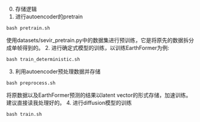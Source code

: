 0. 存储逻辑
1. 进行autoencoder的pretrain
```
bash pretrain.sh
```
使用datasets/sevir_pretrain.py中的数据集进行预训练，它是将原先的数据拆分成单帧得到的。
2. 进行确定式模型的训练，以训练EarthFormer为例:
```
bash train_deterministic.sh
```
3. 利用autoencoder预处理数据并存储
```
bash preprocess.sh
```
将原数据以及EarthFormer预测的结果以latent vector的形式存储，加速训练。
建议直接读我处理好的。
4. 进行diffusion模型的训练
```
bash train.sh
```


